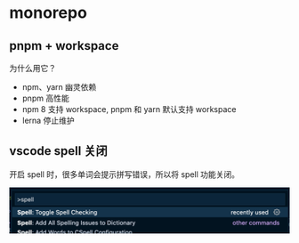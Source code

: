 # monorepo

## pnpm + workspace

为什么用它？

- npm、yarn 幽灵依赖
- pnpm 高性能
- npm 8 支持 workspace, pnpm 和 yarn 默认支持 workspace
- lerna 停止维护



## vscode spell 关闭

开启 spell 时，很多单词会提示拼写错误，所以将 spell 功能关闭。

![](imgs/2022-08-17-10-59-45.png)

